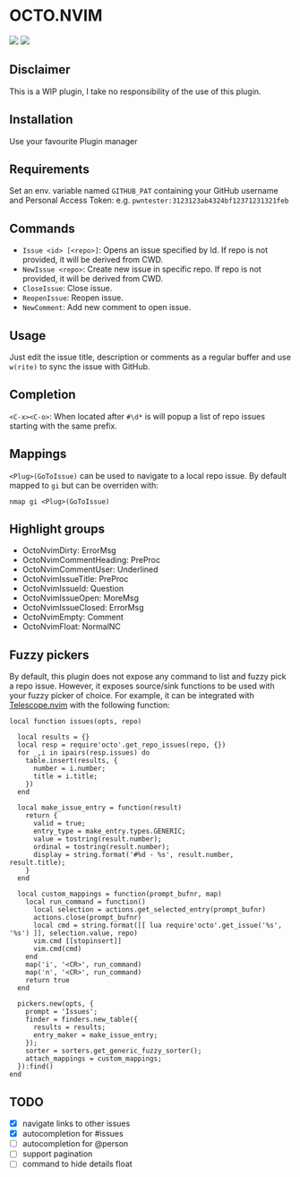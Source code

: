 # OCTO.NVIM

![](https://i.imgur.com/JWkHXSa.png)
![](https://i.imgur.com/UuYyncG.png)

## Disclaimer

This is a WIP plugin, I take no responsibility of the use of this plugin.

## Installation

Use your favourite Plugin manager

## Requirements

Set an env. variable named `GITHUB_PAT` containing your GitHub username and Personal Access Token:
e.g. `pwntester:3123123ab4324bf12371231321feb`

## Commands

- `Issue <id> [<repo>]`: Opens an issue specified by Id. If repo is not provided, it will be derived from CWD.
- `NewIssue <repo>`: Create new issue in specific repo. If repo is not provided, it will be derived from CWD.
- `CloseIssue`: Close issue.
- `ReopenIssue`: Reopen issue.
- `NewComment`: Add new comment to open issue.

## Usage

Just edit the issue title, description or comments as a regular buffer and use `w(rite)` to sync the issue with GitHub.

## Completion

`<C-x><C-o>`: When located after `#\d*` is will popup a list of repo issues starting with the same prefix.

## Mappings

`<Plug>(GoToIssue)` can be used to navigate to a local repo issue. By default mapped to `gi` but can be overriden with: 

```
nmap gi <Plug>(GoToIssue)
```

## Highlight groups

  - OctoNvimDirty: ErrorMsg 
  - OctoNvimCommentHeading: PreProc
  - OctoNvimCommentUser: Underlined
  - OctoNvimIssueTitle: PreProc
  - OctoNvimIssueId: Question
  - OctoNvimIssueOpen: MoreMsg
  - OctoNvimIssueClosed: ErrorMsg
  - OctoNvimEmpty: Comment
  - OctoNvimFloat: NormalNC

## Fuzzy pickers

By default, this plugin does not expose any command to list and fuzzy pick a repo issue. However, it exposes source/sink functions to be used with your fuzzy picker of choice. For example, it can be integrated with [Telescope.nvim](https://github.com/nvim-lua/telescope.nvim) with the following function:

```
local function issues(opts, repo)

  local results = {}
  local resp = require'octo'.get_repo_issues(repo, {})
  for _,i in ipairs(resp.issues) do
    table.insert(results, {
      number = i.number;
      title = i.title;
    })
  end

  local make_issue_entry = function(result)
    return {
      valid = true;
      entry_type = make_entry.types.GENERIC;
      value = tostring(result.number);
      ordinal = tostring(result.number);
      display = string.format('#%d - %s', result.number, result.title);
    }
  end

  local custom_mappings = function(prompt_bufnr, map)
    local run_command = function()
      local selection = actions.get_selected_entry(prompt_bufnr)
      actions.close(prompt_bufnr)
      local cmd = string.format([[ lua require'octo'.get_issue('%s', '%s') ]], selection.value, repo)
      vim.cmd [[stopinsert]]
      vim.cmd(cmd)
    end
    map('i', '<CR>', run_command)
    map('n', '<CR>', run_command)
    return true
  end

  pickers.new(opts, {
    prompt = 'Issues';
    finder = finders.new_table({
      results = results;
      entry_maker = make_issue_entry;
    });
    sorter = sorters.get_generic_fuzzy_sorter();
    attach_mappings = custom_mappings;
  }):find()
end
```

## TODO

  - [x] navigate links to other issues
  - [x] autocompletion for #issues
  - [ ] autocompletion for @person
  - [ ] support pagination
  - [ ] command to hide details float
